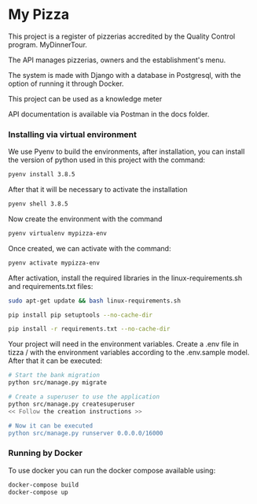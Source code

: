 # My Pizza

This project is a register of pizzerias accredited by the Quality Control program. MyDinnerTour.

The API manages pizzerias, owners and the establishment's menu.

The system is made with Django with a database in Postgresql, with the option of running it through Docker.

This project can be used as a knowledge meter

API documentation is available via Postman in the docs folder.

### Installing via virtual environment

We use Pyenv to build the environments, after installation, you can install the version of python used in this project with the command:
```bash
pyenv install 3.8.5
```

After that it will be necessary to activate the installation
```bash
pyenv shell 3.8.5
```

Now create the environment with the command
```bash
pyenv virtualenv mypizza-env
```

Once created, we can activate with the command:
```bash
pyenv activate mypizza-env
```

After activation, install the required libraries in the linux-requirements.sh and requirements.txt files:
```bash
sudo apt-get update && bash linux-requirements.sh

pip install pip setuptools --no-cache-dir

pip install -r requirements.txt --no-cache-dir
```

Your project will need in the environment variables. Create a .env file in tizza / with the environment variables according to the .env.sample model.
After that it can be executed:
```bash
# Start the bank migration
python src/manage.py migrate

# Create a superuser to use the application
python src/manage.py createsuperuser
<< Follow the creation instructions >>

# Now it can be executed
python src/manage.py runserver 0.0.0.0/16000

```

### Running by Docker
To use docker you can run the docker compose available using:

```bash
docker-compose build
docker-compose up
```
